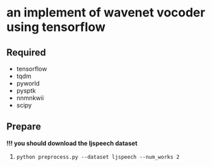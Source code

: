 # an implement of wavenet vocoder using tensorflow

## Required
+ tensorflow
+ tqdm
+ pyworld
+ pysptk
+ nnmnkwii
+ scipy

## Prepare

**!!! you should download the ljspeech dataset**

1. `python preprocess.py --dataset ljspeech --num_works 2`


